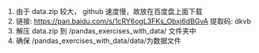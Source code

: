 1. 由于 data.zip 较大， github 速度慢，故放在百度盘上面下载
2. 链接: https://pan.baidu.com/s/1cRY6ogL3FKs_Obxj6dBGvA 提取码: dkvb
3. 解压 data.zip 到 /pandas_exercises_with_data/ 文件夹中
4. 确保 /pandas_exercises_with_data/data/为数据文件
